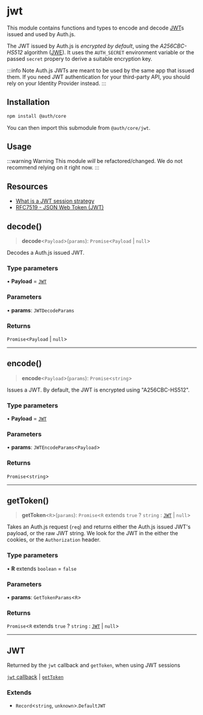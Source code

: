 # jwt

This module contains functions and types
to encode and decode [JWT](https://authjs.dev/concepts/session-strategies#jwt)s
issued and used by Auth.js.

The JWT issued by Auth.js is _encrypted by default_, using the _A256CBC-HS512_ algorithm ([JWE](https://www.rfc-editor.org/rfc/rfc7518.html#section-5.2.5)).
It uses the `AUTH_SECRET` environment variable or the passed `secret` propery to derive a suitable encryption key.

:::info Note
Auth.js JWTs are meant to be used by the same app that issued them.
If you need JWT authentication for your third-party API, you should rely on your Identity Provider instead.
:::

## Installation

```bash npm2yarn
npm install @auth/core
```

You can then import this submodule from `@auth/core/jwt`.

## Usage

:::warning Warning
This module *will* be refactored/changed. We do not recommend relying on it right now.
:::

## Resources

- [What is a JWT session strategy](https://authjs.dev/concepts/session-strategies#jwt)
- [RFC7519 - JSON Web Token (JWT)](https://www.rfc-editor.org/rfc/rfc7519)

## decode()

> **decode**\<`Payload`\>(`params`): `Promise`\<`Payload` \| `null`\>

Decodes a Auth.js issued JWT.

### Type parameters

• **Payload** = [`JWT`](jwt.md#jwt)

### Parameters

• **params**: `JWTDecodeParams`

### Returns

`Promise`\<`Payload` \| `null`\>

***

## encode()

> **encode**\<`Payload`\>(`params`): `Promise`\<`string`\>

Issues a JWT. By default, the JWT is encrypted using "A256CBC-HS512".

### Type parameters

• **Payload** = [`JWT`](jwt.md#jwt)

### Parameters

• **params**: `JWTEncodeParams`\<`Payload`\>

### Returns

`Promise`\<`string`\>

***

## getToken()

> **getToken**\<`R`\>(`params`): `Promise`\<`R` extends `true` ? `string` : [`JWT`](jwt.md#jwt) \| `null`\>

Takes an Auth.js request (`req`) and returns either the Auth.js issued JWT's payload,
or the raw JWT string. We look for the JWT in the either the cookies, or the `Authorization` header.

### Type parameters

• **R** extends `boolean` = `false`

### Parameters

• **params**: `GetTokenParams`\<`R`\>

### Returns

`Promise`\<`R` extends `true` ? `string` : [`JWT`](jwt.md#jwt) \| `null`\>

***

## JWT

Returned by the `jwt` callback and `getToken`, when using JWT sessions

[`jwt` callback](https://next-auth.js.org/configuration/callbacks#jwt-callback) | [`getToken`](https://next-auth.js.org/tutorials/securing-pages-and-api-routes#using-gettoken)

### Extends

- `Record`\<`string`, `unknown`\>.`DefaultJWT`

